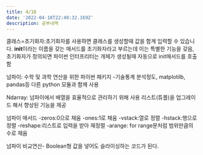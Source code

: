 ```yaml
---
title: 4/18
date: '2022-04-18T22:40:32.169Z'
description: 공부내역
---
```


클래스=초기화자:초기화자를 사용하면 클래스를 생성할때 값을 함계 입력할 수 있습니다. **init**이라는 이름을 갖는 매서드를 초기화자라고 부르는데 이는 특별한 기능을 갖음, 초기화자가 정의되면 파이썬 인터프리터는 개체가 생성될때 자동으로 init매서드를 호출함

넘파이: 수학 및 과학 연산을 위한 파이썬 패키지 -기술통계 분석정도, matplotilb, pandas등 다른 python 모듈과 함께 사용

Ndarray: 넘파이에서 배열을 효율적으로 관리하기 위해 사용 리스트(튜플)을 업그레이드 해서 향상된 기능을 제공

넘파이 매서드
-zeros:0으로 채움
-ones:1로 채움
-vstack:열로 정렬
-hstack:행으로 정렬
-reshape:리스트로 입력을 받아 재정렬
-arange: for range문처럼 범위만큼의 수로 채움

넘파이 비교연산- Boolean형 값을 넣어도 슬라이싱하는 코드가 된다.

